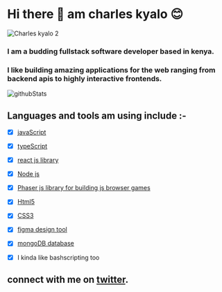 # Hi there :wave: am charles kyalo :blush:

![Charles kyalo 2](https://user-images.githubusercontent.com/40355510/88951177-53c05200-d29e-11ea-80dc-8b8fc500d525.png)

### I am  a budding fullstack software developer based in kenya.

### I like building amazing applications for the web ranging from backend apis to highly interactive frontends.

![githubStats](https://github-readme-stats.vercel.app/api?username=charleskyalo&show_icons=true&locale=en)

## Languages and tools  am using include :-

- [x] [javaScript](https://developer.mozilla.org/en-US/docs/Web/JavaScript) 

- [x] [typeScript](https://www.typescriptlang.org/) 

- [x] [react js library ](https://reactjs.org/docs/getting-started.html)

- [x] [Node js](https://nodejs.org/)

- [x] [Phaser js library for building js browser games](https://photonstorm.github.io/phaser3-docs/)

- [x] [Html5](https://developer.mozilla.org/en-US/docs/Web/Guide/HTML/HTML5)

- [x] [CSS3](https://developer.mozilla.org/en-US/docs/Web/CSS)

- [x] [figma design tool](https://www.figma.com/) 

- [x] [mongoDB database](https://www.mongodb.com/)

- [x] I kinda like bashscripting too






## connect with me on [twitter](https://twitter.com/kyarleschalo/).
